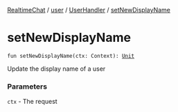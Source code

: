 [RealtimeChat](../../index.md) / [user](../index.md) / [UserHandler](index.md) / [setNewDisplayName](./set-new-display-name.md)

# setNewDisplayName

`fun setNewDisplayName(ctx: Context): `[`Unit`](https://kotlinlang.org/api/latest/jvm/stdlib/kotlin/-unit/index.html)

Update the display name of a user

### Parameters

`ctx` - The request